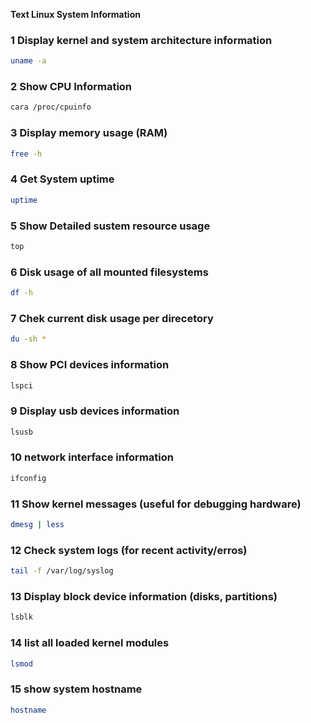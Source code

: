 **Text Linux System Information**
### 1 Display kernel and system architecture information
```bash
uname -a
```

### 2 Show CPU Information
```bash
cara /proc/cpuinfo
```

### 3 Display memory usage (RAM)
```bash
free -h
```

### 4 Get System uptime
```bash
uptime
```

### 5 Show Detailed sustem resource usage
```bash
top
```

### 6 Disk usage of all mounted filesystems
```bash
df -h
```

### 7 Chek current disk usage per direcetory
```bash
du -sh *
```

### 8 Show PCI devices information
```bash
lspci
```

### 9 Display usb devices information
```bash
lsusb
```

### 10 network interface information
```bash
ifconfig
```

### 11 Show kernel messages (useful for debugging hardware)
```bash
dmesg | less
```

### 12 Check system logs (for recent activity/erros)
```bash
tail -f /var/log/syslog
```

### 13 Display block device information (disks, partitions)
```bash
lsblk
```

### 14 list all loaded kernel modules
```bash
lsmod
```

### 15 show system hostname
```bash
hostname
```